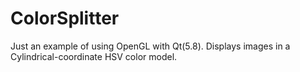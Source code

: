 # ColorSplitter
Just an example of using OpenGL with Qt(5.8).
Displays images in a Cylindrical-coordinate HSV color model.